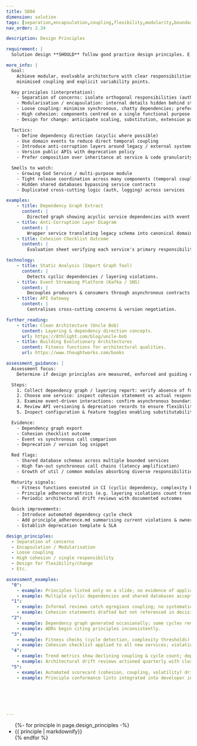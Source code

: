 ```yaml
---
title: SD04
dimension: solution
tags: [separation,encapsulation,coupling,flexibility,modularity,boundaries,independence,changeability,resilience,decoupling,evolvability]
nav_order: 2.34

description: Design Principles

requirement: |
  Solution design **SHOULD** follow good practice design principles. E.g. Separation of concerns Encapsulation / Modularisation Loose coupling High cohesion / single responsibility Design for flexibility/change

more_info: |
  Goal:
    Achieve modular, evolvable architecture with clear responsibilities,
    minimised coupling and explicit variability points.

  Key principles (interpretation):
    - Separation of concerns: isolate orthogonal responsibilities (auth, routing)
    - Modularisation / encapsulation: internal details hidden behind stable APIs
    - Loose coupling: minimise synchronous, chatty dependencies; prefer contracts
    - High cohesion: components centred on a single functional purpose
    - Design for change: anticipate scaling, substitution, extension patterns

  Tactics:
    - Define dependency direction (acyclic where possible)
    - Use domain events to reduce direct temporal coupling
    - Introduce anti-corruption layers around legacy / external systems
    - Version public APIs with deprecation policy
    - Prefer composition over inheritance at service & code granularity

  Smells to watch:
    - Growing God Service / multi-purpose module
    - Tight release coordination across many components (temporal coupling)
    - Hidden shared databases bypassing service contracts
    - Duplicated cross-cutting logic (auth, logging) across services

examples: 
    - title: Dependency Graph Extract
      content: |
        Directed graph showing acyclic service dependencies with event edges.
    - title: Anti-Corruption Layer Diagram
      content: |
        Wrapper service translating legacy schema into canonical domain model.
    - title: Cohesion Checklist Outcome
      content: |
        Evaluation sheet verifying each service's primary responsibility statement.

technology:
    - title: Static Analysis (Import Graph Tool)
      content: |
        Detects cyclic dependencies / layering violations.
    - title: Event Streaming Platform (Kafka / SNS)
      content: |
        Decouples producers & consumers through asynchronous contracts.
    - title: API Gateway
      content: |
        Centralises cross-cutting concerns & version negotiation.

further_reading:
    - title: Clean Architecture (Uncle Bob)
      content: Layering & dependency direction concepts.
      url: https://8thlight.com/blog/uncle-bob
    - title: Building Evolutionary Architectures
      content: Fitness functions for architectural qualities.
      url: https://www.thoughtworks.com/books

assessment_guidance: |
  Assessment focus:
    Determine if design principles are measured, enforced and guiding evolution (not just aspirational list).

  Steps:
    1. Collect dependency graph / layering report: verify absence of forbidden cycles; note any violations & remediation tickets.
    2. Choose one service: inspect cohesion statement vs actual responsibilities (source tree & ADR references) for drift.
    3. Examine event-driven interactions: confirm asynchronous boundaries reduce coupling (no synchronous back-channel leaks).
    4. Review API versioning & deprecation records to ensure flexibility principle is operationalised.
    5. Inspect configuration & feature toggles enabling substitutability or controlled change (e.g., can a data store be swapped?).

  Evidence:
    - Dependency graph export
    - Cohesion checklist outcome
    - Event vs synchronous call comparison
    - Deprecation / version log snippet

  Red flags:
    - Shared database schemas across multiple bounded services
    - High fan-out synchronous call chains (latency amplification)
    - Growth of util / common modules absorbing diverse responsibilities

  Maturity signals:
    - Fitness functions executed in CI (cyclic dependency, complexity budgets)
    - Principle adherence metrics (e.g. layering violations count trend)
    - Periodic architectural drift reviews with documented outcomes

  Quick improvements:
    - Introduce automated dependency cycle check
    - Add principle_adherence.md summarising current violations & owners
    - Establish deprecation template & SLA

design_principles:
  - Separation of concerns 
  - Encapsulation / Modularisation 
  - Loose coupling 
  - High cohesion / single responsibility 
  - Design for flexibility/change 
  - Etc. 

assessment_examples:
  "0":
    - example: Principles listed only on a slide; no evidence of application or measurement.
    - example: Multiple cyclic dependencies and shared databases accepted.
  "1":
    - example: Informal reviews catch egregious coupling; no systematic tracking of violations.
    - example: Cohesion statements drafted but not referenced in decisions.
  "2":
    - example: Dependency graph generated occasionally; some cycles remediated opportunistically.
    - example: ADRs begin citing principles inconsistently.
  "3":
    - example: Fitness checks (cycle detection, complexity thresholds) run in CI with fail/warn gates.
    - example: Cohesion checklist applied to all new services; violations logged with owners.
  "4":
    - example: Trend metrics show declining coupling & cycle count; deprecation & version logs maintained.
    - example: Architectural drift reviews actioned quarterly with closure tracking.
  "5":
    - example: Automated scorecard (cohesion, coupling, volatility) drives proactive refactoring backlog.
    - example: Principle conformance lints integrated into developer inner loop (pre-commit / IDE hints).






---
```

<ul>
{%- for principle in page.design_principles  -%}
<li>
{{ principle  | markdownify}}
</li>
{% endfor %}
<ul>
